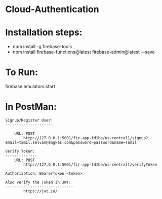 # Cloud-Authentication

Installation steps:
===================

  - npm install -g firebase-tools
  - npm install firebase-functions@latest firebase-admin@latest --save

  To Run:
  =======
   firebase emulators:start

  In PostMan:
  ==========

    Signup/Register User:
    ---------------------
  
        URL: POST
            http://127.0.0.1:5001/fir-app-fd1be/us-central1/signup?email=tamil.selvan@angkas.com&password=password&name=Tamil  

    Verify Token:
    --------------
        URL: POST
            http://127.0.0.1:5001/fir-app-fd1be/us-central1/verifyToken

    Authorization: BearerToken <token>     

    Also verify the Token in JWT:
    ------------------------------
            https://jwt.io/
          